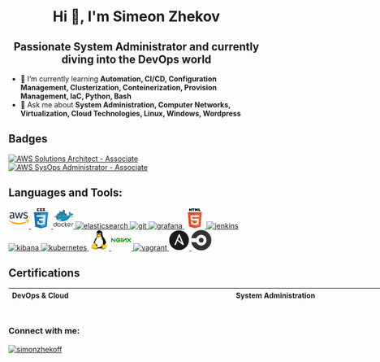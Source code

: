 <h1 align="center">Hi 👋, I'm Simeon Zhekov</h1>
<h2 align="center">Passionate System Administrator and currently diving into the DevOps world</h3>

- 🌱 I’m currently learning **Automation, CI/CD, Configuration Management, Clusterization, Conteinerization, Provision Management, IaC, Python, Bash** 
- 💬 Ask me about **System Administration, Computer Networks, Virtualization, Cloud Technologies, Linux, Windows, Wordpress**

<h2 align="left">Badges</h2>
<p align="left"> <a href="https://www.credly.com/badges/fef107ab-b46d-48bd-90aa-ed8de63f53a4/public_url" target="_blank"> <img src="https://images.credly.com/images/0e284c3f-5164-4b21-8660-0d84737941bc/image.png" alt="AWS Solutions Architect - Associate" width="120" height="120"/> </a>
<a href="https://www.credly.com/badges/2d6bda22-a743-4431-b731-2681eeadb9dc/public_url" target="_blank"> <img src="https://images.credly.com/size/340x340/images/f0d3fbb9-bfa7-4017-9989-7bde8eaf42b1/image.png" alt="AWS SysOps Administrator - Associate" width="120" height="120"/> </a></p>

<h2 align="left">Languages and Tools:</h2>
<p align="left"> <a href="https://aws.amazon.com" target="_blank"> <img src="https://raw.githubusercontent.com/devicons/devicon/master/icons/amazonwebservices/amazonwebservices-original-wordmark.svg" alt="aws" width="40" height="40"/> </a> <a href="https://www.w3schools.com/css/" target="_blank"> <img src="https://raw.githubusercontent.com/devicons/devicon/master/icons/css3/css3-original-wordmark.svg" alt="css3" width="40" height="40"/> </a> <a href="https://www.docker.com/" target="_blank"> <img src="https://raw.githubusercontent.com/devicons/devicon/master/icons/docker/docker-original-wordmark.svg" alt="docker" width="40" height="40"/> </a> <a href="https://www.elastic.co" target="_blank"> <img src="https://www.vectorlogo.zone/logos/elastic/elastic-icon.svg" alt="elasticsearch" width="40" height="40"/> </a> <a href="https://git-scm.com/" target="_blank"> <img src="https://www.vectorlogo.zone/logos/git-scm/git-scm-icon.svg" alt="git" width="40" height="40"/> </a> <a href="https://grafana.com" target="_blank"> <img src="https://www.vectorlogo.zone/logos/grafana/grafana-icon.svg" alt="grafana" width="40" height="40"/> </a> <a href="https://www.w3.org/html/" target="_blank"> <img src="https://raw.githubusercontent.com/devicons/devicon/master/icons/html5/html5-original-wordmark.svg" alt="html5" width="40" height="40"/> </a> <a href="https://www.jenkins.io" target="_blank"> <img src="https://www.vectorlogo.zone/logos/jenkins/jenkins-icon.svg" alt="jenkins" width="40" height="40"/> </a> <a href="https://www.elastic.co/kibana" target="_blank"> <img src="https://www.vectorlogo.zone/logos/elasticco_kibana/elasticco_kibana-icon.svg" alt="kibana" width="40" height="40"/> </a> <a href="https://kubernetes.io" target="_blank"> <img src="https://www.vectorlogo.zone/logos/kubernetes/kubernetes-icon.svg" alt="kubernetes" width="40" height="40"/> </a> <a href="https://www.linux.org/" target="_blank"> <img src="https://raw.githubusercontent.com/devicons/devicon/master/icons/linux/linux-original.svg" alt="linux" width="40" height="40"/> </a> <a href="https://www.nginx.com" target="_blank"> <img src="https://raw.githubusercontent.com/devicons/devicon/master/icons/nginx/nginx-original.svg" alt="nginx" width="40" height="40"/> </a> <a href="https://www.vagrantup.com/" target="_blank"> <img src="https://www.vectorlogo.zone/logos/vagrantup/vagrantup-icon.svg" alt="vagrant" width="40" height="40"/> </a> <a href="https://ansible.com" target="_blank"> <img src="https://raw.githubusercontent.com/devicons/devicon/1119b9f84c0290e0f0b38982099a2bd027a48bf1/icons/ansible/ansible-original.svg" alt="Ansible" width="40" height="40"/> </a> <a href="https://circleci.com" target="_blank"> <img src="https://raw.githubusercontent.com/devicons/devicon/1119b9f84c0290e0f0b38982099a2bd027a48bf1/icons/circleci/circleci-plain.svg" alt="CircleCI" width="40" height="40"/> </a>  </p>


<h2>Certifications</h2>

<table style="height: 51px; width: 864.875px;">
<tbody>
<tr style="height: 23.5px;">
<td style="width: 13px; height: 23.5px;"><strong>DevOps & Cloud</strong></td>
<td style="width: 300.875px; height: 23.5px;"><strong>System Administration</strong></td>
</tr>
<tr style="height: 27px;">
<td style="width: 13px; height: 27px;">
<table style="width: 427px; height: 93px;">
<tbody>
<tr style="height: 23.5px;">
<td style="width: 209.422px; height: 23.5px;"><strong>Course Name</strong></td>
<td style="width: 216.578px; height: 23.5px;"><strong>Link</strong></td>
</tr>
<tr style="height: 23px;">
<td style="width: 209.422px; height: 23px;">DevOps Basics</td>
<td style="width: 216.578px; height: 23px;"><a href="https://softuni.bg/Certificates/Details/108902/7f7d1b3d" target="_blank" title="DevOps Basics">Link</a></td>
</tr>
<tr style="height: 23px;">
<td style="width: 209.422px; height: 23px;">DevOps Fundamentals</td>
<td style="width: 216.578px; height: 23px;"><a href="https://softuni.bg/Certificates/Details/113723/6b35139f" target="_blank" title="DevOps Fundamentals">Link</a></td>
</tr>
<tr style="height: 23px;">
<td style="width: 209.422px; height: 23px;">AWS Essentials</td>
<td style="width: 216.578px; height: 23px;"><a href="https://softuni.bg/Certificates/Details/113580/055a56a5" target="_blank" title="AWS Essentials">Link</a></td>
</tr>
<tr style="height: 23px;">
<td style="width: 209.422px; height: 23px;">AWS Solutions Architect - Associate</td>
<td style="width: 216.578px; height: 23px;"><a href="https://www.credly.com/badges/fef107ab-b46d-48bd-90aa-ed8de63f53a4/public_url" target="_blank" title="AWS Solutions Architect - Associate">Link</a></td>
</tr>
<tr style="height: 23px;">
<td style="width: 209.422px; height: 23px;">AWS SysOps Administrator - Associate</td>
<td style="width: 216.578px; height: 23px;"><a href="https://www.credly.com/badges/2d6bda22-a743-4431-b731-2681eeadb9dc/public_url" target="_blank" title="AWS SysOps Administrator - Associate">Link</a></td>
</tr>
</tbody>
</table>
</td>
<td style="width: 300.875px; height: 27px;">&nbsp;
<table style="height: 103px; width: 369.547px;">
<tbody>
<tr>
<td style="width: 307px;"><strong>Course Name</strong></td>
<td style="width: 60.5469px;"><strong>Link</strong></td>
</tr>
<tr>
<td style="width: 307px;">Windows System Administration Advanced</td>
<td style="width: 60.5469px;"><a href="https://softuni.bg/Certificates/Details/97426/b6a94449" target="_blank" title="Windows System Administration Advanced">Link</a></td>
</tr>
</tbody>
</table>
</td>
</tr>
<tr style="height: 23px;">
<td style="width: 13px; height: 23px;">&nbsp;</td>
<td style="width: 300.875px; height: 23px;">&nbsp;</td>
</tr>
</tbody>
</table>



<h3 align="left">Connect with me:</h3>
<p align="left">
<a href="https://linkedin.com/in/simeon-zhekoff02/
" target="blank"><img align="center" src="https://raw.githubusercontent.com/rahuldkjain/github-profile-readme-generator/master/src/images/icons/Social/linked-in-alt.svg" alt="simonzhekoff" height="30" width="40" /></a>
</p>


